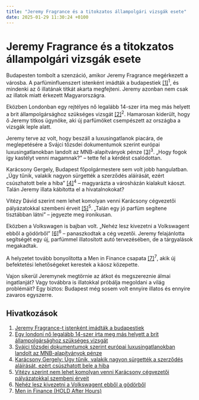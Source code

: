 ```yaml
---
title: "Jeremy Fragrance és a titokzatos állampolgári vizsgák esete"
date: 2025-01-29 11:30:24 +0100
---
```


# Jeremy Fragrance és a titokzatos állampolgári vizsgák esete

Budapesten tombolt a szenzáció, amikor Jeremy Fragrance megérkezett a városba. A parfüminfluenszert istenként imádták a budapestiek <a href="https://telex.hu/after/2025/01/28/jeremy-fragrance-kozonsegtalalkozo-parfuminfluenszer-superz-budapest">[1]</a><sup>1</sup>, és mindenki az ő illatának titkát akarta megfejteni. Jeremy azonban nem csak az illatok miatt érkezett Magyarországra.

Eközben Londonban egy rejtélyes nő legalább 14-szer írta meg más helyett a brit állampolgársághoz szükséges vizsgát <a href="https://telex.hu/kulfold/2025/01/28/allampolgari-vizsga-nagy-britannia-csalo-paroka-smink-alca">[2]</a><sup>2</sup>. Hamarosan kiderült, hogy ő Jeremy titkos ügynöke, aki új parfümöket csempészett az országba a vizsgák leple alatt.

Jeremy terve az volt, hogy beszáll a luxusingatlanok piacára, de meglepetésére a Svájci tőzsdei dokumentumok szerint európai luxusingatlanokban landolt az MNB-alapítványok pénze <a href="https://telex.hu/gazdasag/2025/01/29/svajci-luxusingatlan-optima-optimum-mnb-alapitvany">[3]</a><sup>3</sup>. „Hogy fogok így kastélyt venni magamnak?” – tette fel a kérdést csalódottan.

Karácsony Gergely, Budapest főpolgármestere sem volt jobb hangulatban. „Úgy tűnik, valakik nagyon sürgették a szerződés aláírását, ezért csúszhatott bele a hiba” <a href="https://telex.hu/belfold/2025/01/27/karacsony-gergely-fopolgarmester-mini-dubaj-rakosrendezo">[4]</a><sup>4</sup> – magyarázta a városházán kialakult káoszt. Talán Jeremy illata kábította el a hivatalnokokat?

Vitézy Dávid szerint nem lehet komolyan venni Karácsony cégvezetői pályázatokkal szembeni érveit <a href="https://telex.hu/belfold/2025/01/29/vitezy-david-reakcio-karacsony-gergely-magyar-peter-fovarosi-kozgyules-palyazat">[5]</a><sup>5</sup>. „Talán egy jó parfüm segítene tisztábban látni” – jegyezte meg ironikusan.

Eközben a Volkswagen is bajban volt. „Nehéz lesz kivezetni a Volkswagent ebből a gödörből” <a href="https://telex.hu/podcast/2025/01/28/autogyartas-europa-volkswagen-tema-hanula-barna">[6]</a><sup>6</sup> – panaszkodtak a cég vezetői. Jeremy felajánlotta segítségét egy új, parfümmel illatosított autó tervezésében, de a tárgyalások megakadtak.

A helyzetet tovább bonyolította a Men in Finance csapata <a href="https://hold.hu/holdblog/men-in-finance-hold-after-hours/?utm_source=telex&utm_medium=holdbox_direct&utm_campaign=alwayson">[7]</a><sup>7</sup>, akik új befektetési lehetőségeket kerestek a káosz közepette.

Vajon sikerül Jeremynek megtörnie az átkot és megszereznie álmai ingatlanját? Vagy továbbra is illatokkal próbálja megoldani a világ problémáit? Egy biztos: Budapest még sosem volt ennyire illatos és ennyire zavaros egyszerre.

## Hivatkozások

1. [Jeremy Fragrance-t istenként imádták a budapestiek](https://telex.hu/after/2025/01/28/jeremy-fragrance-kozonsegtalalkozo-parfuminfluenszer-superz-budapest)
2. [Egy londoni nő legalább 14-szer írta meg más helyett a brit állampolgársághoz szükséges vizsgát](https://telex.hu/kulfold/2025/01/28/allampolgari-vizsga-nagy-britannia-csalo-paroka-smink-alca)
3. [Svájci tőzsdei dokumentumok szerint európai luxusingatlanokban landolt az MNB-alapítványok pénze](https://telex.hu/gazdasag/2025/01/29/svajci-luxusingatlan-optima-optimum-mnb-alapitvany)
4. [Karácsony Gergely: Úgy tűnik, valakik nagyon sürgették a szerződés aláírását, ezért csúszhatott bele a hiba](https://telex.hu/belfold/2025/01/27/karacsony-gergely-fopolgarmester-mini-dubaj-rakosrendezo)
5. [Vitézy szerint nem lehet komolyan venni Karácsony cégvezetői pályázatokkal szembeni érveit](https://telex.hu/belfold/2025/01/29/vitezy-david-reakcio-karacsony-gergely-magyar-peter-fovarosi-kozgyules-palyazat)
6. [Nehéz lesz kivezetni a Volkswagent ebből a gödörből](https://telex.hu/podcast/2025/01/28/autogyartas-europa-volkswagen-tema-hanula-barna)
7. [Men in Finance (HOLD After Hours)](https://hold.hu/holdblog/men-in-finance-hold-after-hours/?utm_source=telex&utm_medium=holdbox_direct&utm_campaign=alwayson)